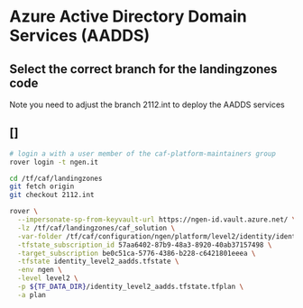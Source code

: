 
# Azure Active Directory Domain Services (AADDS)

## Select the correct branch for the landingzones code

Note you need to adjust the branch 2112.int to deploy the AADDS services

## []

```bash
# login a with a user member of the caf-platform-maintainers group
rover login -t ngen.it

cd /tf/caf/landingzones
git fetch origin
git checkout 2112.int

rover \
  --impersonate-sp-from-keyvault-url https://ngen-id.vault.azure.net/ \
  -lz /tf/caf/landingzones/caf_solution \
  -var-folder /tf/caf/configuration/ngen/platform/level2/identity/identity_level2_aadds/prod \
  -tfstate_subscription_id 57aa6402-87b9-48a3-8920-40ab37157498 \
  -target_subscription be0c51ca-5776-4386-b228-c6421801eeea \
  -tfstate identity_level2_aadds.tfstate \
  -env ngen \
  -level level2 \
  -p ${TF_DATA_DIR}/identity_level2_aadds.tfstate.tfplan \
  -a plan

```

